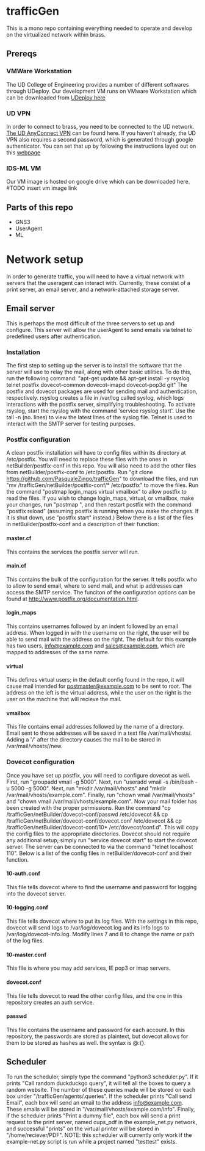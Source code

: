 # trafficGen
This is a mono repo containing everything needed to operate and develop on the virtualized network within brass.
## Prereqs
### VMWare Workstation
The UD College of Engineering provides a number of different softwares through UDeploy. Our development VM runs on VMware Workstation which can be downloaded from [UDeploy here](https://udeploy.udel.edu/software/vmware-for-university-of-delaware/)


### UD VPN
In order to connect to brass, you need to be connected to the UD network. [The UD AnyConnect VPN](https://udeploy.udel.edu/software/anyconnect-vpn/) can be found here. If you haven't already, the UD VPN also requires a second password, which is generated through google authenticator. You can set that up by following the instructions layed out on this [webpage](https://services.udel.edu/TDClient/32/Portal/KB/ArticleDet?ID=4)


### IDS-ML VM
Our VM image is hosted on google drive which can be downloaded here. #TODO insert vm image link

## Parts of this repo
* GNS3
* UserAgent
* ML

# Network setup
In order to generate traffic, you will need to have a virtual network with servers that the useragent can interact with. Currently, these consist of a print server, an email server, and a network-attached storage server.

## Email server
This is perhaps the most difficult of the three servers to set up and configure. This server will allow the userAgent to send emails via telnet to predefined users after authentication.

### Installation
The first step to setting up the server is to install the software that the server will use to relay the mail, along with other basic utilities. To do this, run the following command:
"apt-get update && apt-get install -y rsyslog telnet postfix dovecot-common dovecot-imapd dovecot-pop3d git"
The postfix and dovecot packages are used for sending mail and authentication, respectively. rsyslog creates a file in /var/log called syslog, which logs interactions with the postfix server, simplifying troubleshooting. To activate rsyslog, start the rsyslog with the command 'service rsyslog start'. Use the tail -n (no. lines) to view the latest lines of the syslog file. Telnet is used to interact with the SMTP server for testing purposes.

### Postfix configuration
A clean postfix installation will have to config files within its directory at /etc/postfix. You will need to replace these files with the ones in netBuilder/postfix-conf in this repo. You will also need to add the other files from netBuilder/postfix-conf to /etc/postfix. Run "git clone https://github.com/PasqualeZingo/trafficGen" to download the files, and run "mv /trafficGen/netBuilder/postfix-conf/* /etc/postfix" to move the files. Run the command "postmap login_maps virtual vmailbox" to allow postfix to read the files. If you wish to change login_maps, virtual, or vmailbox, make your changes, run "postmap <file>", and then restart postfix with the command "postfix reload" (assuming postfix is running when you make the changes. If it is shut down, use "postfix start" instead.) Below there is a list of the files in netBuilder/postfix-conf and a description of their function:
#### master.cf
This contains the services the postfix server will run.

#### main.cf
This contains the bulk of the configuration for the server. It tells postfix who to allow to send email, where to send mail, and what ip addresses can access the SMTP service. The funciton of the configuration options can be found at http://www.postfix.org/documentation.html.

#### login_maps
This contains usernames followed by an indent followed by an email address. When logged in with the username on the right, the user will be able to send mail with the address on the right. The default for this example has two users, info@example.com and sales@example.com, which are mapped to addresses of the same name.

#### virtual
This defines virtual users; in the default config found in the repo, it will cause mail intended for postmaster@example.com to be sent to root. The address on the left is the virtual address, while the user on the right is the user on the machine that will recieve the mail.

#### vmailbox
This file contains email addresses followed by the name of a directory. Email sent to those addresses will be saved in a text file /var/mail/vhosts/<the file name on the right>. Adding a '/' after the directory causes the mail to be stored in /var/mail/vhosts/<the directory on the right>/new. 
  
### Dovecot configuration
Once you have set up postfix, you will need to configure dovecot as well. First, run "groupadd vmail -g 5000". Next, run "useradd vmail -s /bin/bash -u 5000 -g 5000". Next, run "mkdir /var/mail/vhosts" and "mkdir /var/mail/vhosts/example.com". Finally, run "chown vmail /var/mail/vhosts" and "chown vmail /var/mail/vhosts/example.com". Now your mail folder has been created with the proper permissions. Run the command "cp /trafficGen/netBuilder/dovecot-conf/passwd /etc/dovecot && cp /trafficGen/netBuilder/dovecot-conf/dovecot.conf /etc/dovecot && cp /trafficGen/netBuilder/dovecot-conf/10* /etc/dovecot/conf.d". This will copy the config files to the appropriate directories. Dovecot should not require any additional setup; simply run "service dovecot start" to start the dovecot server. The server can be connected to via the command "telnet localhost 110". Below is a list of the config files in netBuilder/dovecot-conf and their function. 

#### 10-auth.conf
This file tells dovecot where to find the username and password for logging into the dovecot server.

#### 10-logging.conf
This file tells dovecot where to put its log files. With the settings in this repo, dovecot will send logs to /var/log/dovecot.log and its info logs to /var/log/dovecot-info.log. Modify lines 7 and 8 to change the name or path of the log files.

#### 10-master.conf
This file is where you may add services, IE pop3 or imap servers.

#### dovecot.conf
This file tells dovecot to read the other config files, and the one in this repository creates an auth service.

#### passwd
This file contains the username and password for each account. In this repository, the passwords are stored as plaintext, but dovecot allows for them to be stored as hashes as well. the syntax is <username>@<domain>:{<FORMAT>}<password>.

## Scheduler
To run the scheduler, simply type the command "python3 scheduler.py". If it prints "Call random duckduckgo query", it will tell all the boxes to query a random website. The number of these queries made will be stored on each box under "/trafficGen/agents/.queries". If the scheduler prints "Call send Email", each box will send an email to the address info@example.com. These emails will be stored in "/var/mail/vhosts/example.com/info". Finally, if the scheduler prints "Print a dummy file", each box will send a print request to the print server, named cups_pdf in the example_net.py network, and successful "prints" on the virtual printer will be stored in "/home/reciever/PDF". NOTE: this scheduler will currently only work if the example-net.py script is run while a project named "testtest" exists.


